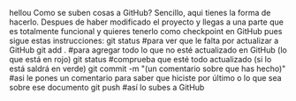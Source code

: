 hellou
Como se suben cosas a GitHub? Sencillo, aqui tienes la forma de hacerlo.
Despues de haber modificado el proyecto y llegas a una parte que es totalmente funcional y quieres tenerlo como checkpoint en GitHub pues sigue estas instrucciones:
git status #para ver que le falta por actualizar a GitHub
git add . #para agregar todo lo que no esté actualizado en GitHub (lo que está en rojo)
git status #comprueba que esté todo actualizado (si lo está saldrá en verde)
git commit -m "(un comentario sobre que has hecho)" #asi le pones un comentario para saber que hiciste por último o lo que sea sobre ese documento
git push #así lo subes a GitHub